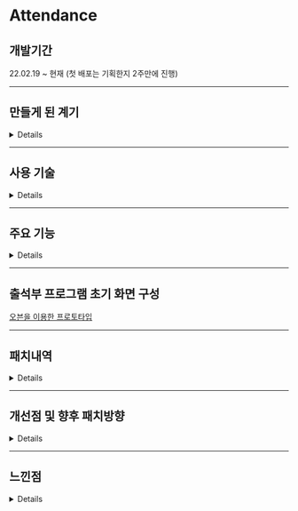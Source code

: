 # Attendance

## 개발기간
22.02.19 ~ 현재 (첫 배포는 기획한지 2주만에 진행)

___

## 만들게 된 계기
<details>
<!-- <summary>접기/펼치기 버튼</summary> -->

중고등부 주일학교는 시무식을 앞두고 각자 생각하는 개인, 그리고 공동체의 목표와 비전에 대해서 생각을 해보게 되었습니다. 솔직히 말씀드리자면 사실 처음에는 잘 와닿지 않고 무엇을 생각해야 하나 많은 고민이 있었는데요...

제 나름의 생각을 해본 결과, 우선 난 어떤 사람인지에 대해서 생각하고, 현재 중고등부의 문제점, 그리고 내가 중고등부에 기여를 할 수 있는 점이 무엇인지 생각을 해보았습니다.

그 결과 내가 가지고 있는 기초적인 웹 프로그래밍에 대한 지식이라면 중고등부의 시스템을 어느 정도 전산화할 수 있지 않을까? 생각을 하게 되었습니다. 현 중고등부의 시스템 중 어떤 부분을 전산화 할 수 있을까? 를 생각하다가 출석부 프로그램을 만들게 되면 편리할 거 같아서 제작하였습니다.

기존의 중고등부의 문제점은 다음과 같습니다.

1. 코로나로 인해 아이들이 나오지 않게 되면서 20년도부터 출석 체크를 하지 않아, 기존 출석부의 데이터와 현 상황이 맞지 않게 되었습니다.
2. 매년 엑셀로 된 출석부를 다시 만들어야 해서, 아이들의 정보를 다시 입력하고, 새로운 아이들의 정보를 입력하는 데 많은 어려움이 있었습니다.
3. 매년 출석 상을 보상해야 하는데, 기존의 출석부로는 아이들의 출석 통계를 내는 게 어려웠습니다.
4. 엑셀로 된 출석부를 가지고 있지않으면, 출석체크가 불가능합니다.

출석부 프로그램을 제작함으로써, 개선되는 점은 다음과 같습니다.

1. 매년 출석부를 다시 만들지 않아도, 한번만 아이들의 정보를 등록하면 졸업하기 전까지 정보를 계속 유지할 수 있습니다.
2. 출석부 프로그램을 누구나 언제든 출석사항을 기록하고 확인 할 수 있습니다.
3. 회의록을 통해 확인해야하는 출석현황과 다르게 직관적으로 확인이 가능합니다.
4. 출석 상에 대한 통계를 낼때, 간편하게 산출할 수 있습니다.

저의 작은 노력으로 중고등부 공동체가 좋은 방향으로 변화했으면 좋겠습니다. 감사합니다.

</details>

___

## 사용 기술
<details>
<!-- <summary>접기/펼치기 버튼</summary> -->

FrontEnd
- HTML5
- CSS3
- JavaScript
- jQuery 3.6.0

BackEnd
- Node.js 17.6.0
- Express 4.16.1
- Sequelize 6.16.2
- MYSQL 8.0.28

DevOps
- Ubuntu 20.04.4 LTS
- AWS EC2
- GitHub

</details>

___

## 주요 기능
<details>
<!-- <summary>접기/펼치기 버튼</summary> -->

- 그룹 리스트: 주일학교 학생들이 속한 그룹을 보고, 추가하고, 수정하고, 삭제할 수 있습니다.
- 학생 명단: 주일학교 학생들의 명단을 보고, 추가하고, 수정하고, 삭제할 수 있습니다.
- 출석부: 주일학교 학생들의 출석을 보고, 추가하고, 수정하고, 삭제할 수 있습니다.
- 통계(추후 패치를 통해 추가 예정): 학생들의 출석 현황을 간단하게 확인 할 수 있습니다.

</details>

___

## 출석부 프로그램 초기 화면 구성
[오븐을 이용한 프로토타입](https://ovenapp.io/view/uUt1nneSOrTuih71pV814CGUcr6lRVKP/I6IRP)

___

## 패치내역
<details>
<!-- <summary>접기/펼치기 버튼</summary> -->

- v1.1.0 (22.03.03)
	- 기능 및 버그를 추가, 수정하였습니다.<br/><br/>
	1. 학생 조회에서 검색시 페이징이 정상적으로 적용되지않던 버그 수정
	2. 그룹 CRUD 기능 추가
	3. DB 설계 변경으로 인한 사이드 이펙트 수정

</details>

___

## 개선점 및 향후 패치방향
<details>
<!-- <summary>접기/펼치기 버튼</summary> -->

1. 아직 통계 페이지가 완성되지않았습니다. 다음 패치에 완성시킬 예정입니다.
2. ~~현재는 그룹을 추가, 수정, 삭제하려면 개발자가 직접 수정해야합니다. 그룹을 추가, 수정, 삭제하는 기능을 추가 할 예정입니다.~~ (개발완료)
3. 아이들에 대한 상세정보를 적을 수 없습니다. 이에 따른 상세 정보 추가, 수정, 삭제하는 기능을 추가 할 예정입니다.
4. 초등부와 데이터 연계를 생각하고 있습니다. 초등부와 데이터를 연계하게 된다면, 아이들의 정보를 직접 인수인계 받지않아도 자동으로 중고등부로 인계되도록 설계 할 것입니다. 초등부와 연계에 필요한 기능은 로그인, 로그아웃을 추가할 예정입니다.
5. 아이들이 한살 먹으면 자동으로 아이들의 나이를 한살 증가시켜주는 기능을 추가 할 예정입니다. 초등부의 경우, 자동으로 학년도 올라가도록 설정 할 것이고, 중고등부로 올라올때 초등부의 그룹에서 자동으로 해제되도록 할 것입니다.
6. UI를 수정할 예정입니다. 현재 UI는 가독성이 좋지않아 사용에 불편이 있을것으로 예상합니다. 그에 따른 대대적인 UI 수정을 진행할 예정입니다.
7. UI 수정을 진행하면서, 코드 리펙토링도 진행할 예정입니다. (eslint 적용 및 Clean Code 지향)
[https://sunmon.github.io/vscode-eslint-prettier-setting/](https://sunmon.github.io/vscode-eslint-prettier-setting/) 참고

</details>

___

## 느낀점
<details>
<!-- <summary>접기/펼치기 버튼</summary> -->

22.03.02: AWS를 이용해서 처음 배포를 진행했었는데 22년 3월 1일 22시부터 배포를 시작해서 다음날 02시까지 총 4시간의 배포를 진행했었습니다. 1.0.0 버전은 정말 간단하게 시작을 했었지만, 그래도 배포라는것이 정말 쉽지않고 내가 생각한만큼 잘 되지않는다는것을 배웠습니다. 다음에 배포를 진행할 경우 좀 더 테스트를 하고 계획을 세우고 배포를 진행하고 싶습니다. [참고링크: [Node.js] EC2에 Express APP 배포하기](https://dc-choi.tistory.com/50)

22.03.03: 페이징 버그 및 그룹 추가, 삭제, 수정 기능을 추가했습니다. DB 스키마를 변경함으로써, PM2로 매니징 하던 웹 서버를 종료 후 EC2에 설치된 Mysql Server에 새 DB 스키마를 적용하고 웹 서버에는 바뀐 소스코드를 적용한 다음 다시 시작을 하였습니다. 수동으로 서비스를 중지하고 배포를 진행했던 점이 좀 아쉬웠습니다. 이 프로젝트에 CI/CD를 적용시키고 싶습니다.

</details>
